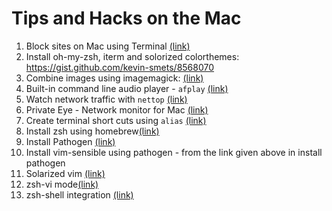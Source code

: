 # Tips and Hacks on the Mac


1. Block sites on Mac using Terminal [(link)](http://masonsklut.com/how-to-block-websites-on-your-mac-using-terminal/)
2. Install oh-my-zsh, iterm and solorized colorthemes: https://gist.github.com/kevin-smets/8568070
3. Combine images using imagemagick: [(link)](http://apple.stackexchange.com/a/52882)
4. Built-in command line audio player - `afplay` [(link)](http://hints.macworld.com/article.php?story=20081002080543392)
5. Watch network traffic with `nettop` [(link)](http://osxdaily.com/2013/06/07/watch-network-traffic-mac-os-x-nettop/)
6. Private Eye - Network monitor for Mac [(link)](https://radiosilenceapp.com/private-eye/)
7. Create terminal short cuts using `alias` [(link)](http://lifehacker.com/270799/create-terminal-shortcuts)  
8. Install zsh using homebrew[(link)](https://rick.cogley.info/post/use-homebrew-zsh-instead-of-the-osx-default/)  
9. Install Pathogen [(link)](https://github.com/tpope/vim-pathogen)   
10. Install vim-sensible using pathogen - from the link given above in install pathogen
11. Solarized vim [(link)](http://ethanschoonover.com/solarized/vim-colors-solarized)  
12. zsh-vi mode[(link)](https://dougblack.io/words/zsh-vi-mode.html)   
13. zsh-shell integration [(link)](https://iterm2.com/documentation-shell-integration.html)

